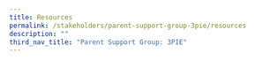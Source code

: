 ```yaml
---
title: Resources
permalink: /stakeholders/parent-support-group-3pie/resources
description: ""
third_nav_title: "Parent Support Group: 3PIE"
---
```

